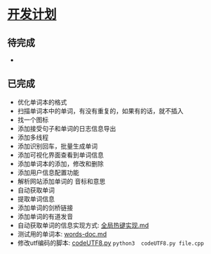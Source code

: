 # [开发计划](./)   

## 待完成        

- 

## 已完成   

- 优化单词本的格式    
- 扫描单词本中的单词，有没有重复的，如果有的话，就不插入  
- 找一个图标  
- 添加接受句子和单词的日志信息导出   
- 添加多线程  
- 添加识别回车，批量生成单词    
- 添加可视化界面查看到单词信息  
- 添加单词本的添加，修改和删除  
- 添加用户信息配置功能   
- 解析网站添加单词的 音标和意思 
- 自动获取单词  
- 提取单词信息  
- 添加单词的剑桥链接  
- 添加单词的有道发音  
- 自动获取单词的信息实现方式:  [全局热键实现.md](全局热键实现.md)  
- 测试用的单词本:  [words-doc.md](words-doc.md)  
- 修改utf编码的脚本:  [codeUTF8.py](codeUTF8.py)     `python3  codeUTF8.py file.cpp`
